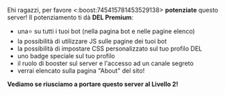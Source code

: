 Ehi ragazzi, per favore <:boost:745415781453529138> **potenziate** questo server!
Il potenziamento ti dà **DEL Premium**:

- una⭐ su tutti i tuoi bot (nella pagina bot e nelle pagine elenco)
- la possibilità di utilizzare JS sulle pagine dei tuoi bot
- la possibilità di impostare CSS personalizzato sul tuo profilo DEL
- uno badge speciale sul tuo profilo
- il ruolo di booster sul server e l'accesso ad un canale segreto
- verrai elencato sulla pagina "About" del sito!

**Vediamo se riusciamo a portare questo server al Livello 2!**
